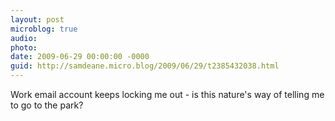 ```yaml
---
layout: post
microblog: true
audio: 
photo: 
date: 2009-06-29 00:00:00 -0000
guid: http://samdeane.micro.blog/2009/06/29/t2385432038.html
---
```

Work email account keeps locking me out - is this nature's way of telling me to go to the park?
